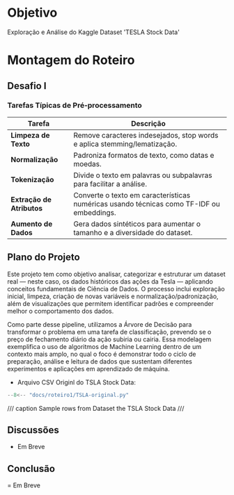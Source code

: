 # Objetivo

Exploração e Análise do Kaggle Dataset 'TESLA Stock Data'

# Montagem do Roteiro

## Desafio I

### Tarefas Típicas de Pré-processamento

| Tarefa                 | Descrição                                                                 |
|-------------------------|---------------------------------------------------------------------------|
| **Limpeza de Texto**    | Remove caracteres indesejados, stop words e aplica stemming/lematização. |
| **Normalização**        | Padroniza formatos de texto, como datas e moedas.                         |
| **Tokenização**         | Divide o texto em palavras ou subpalavras para facilitar a análise.       |
| **Extração de Atributos** | Converte o texto em características numéricas usando técnicas como TF-IDF ou embeddings. |
| **Aumento de Dados**    | Gera dados sintéticos para aumentar o tamanho e a diversidade do dataset. |

## Plano do Projeto

Este projeto tem como objetivo analisar, categorizar e estruturar um dataset real — neste caso, os dados históricos das ações da Tesla — aplicando conceitos fundamentais de Ciência de Dados. O processo inclui exploração inicial, limpeza, criação de novas variáveis e normalização/padronização, além de visualizações que permitem identificar padrões e compreender melhor o comportamento dos dados.

Como parte desse pipeline, utilizamos a Árvore de Decisão para transformar o problema em uma tarefa de classificação, prevendo se o preço de fechamento diário da ação subiria ou cairia. Essa modelagem exemplifica o uso de algoritmos de Machine Learning dentro de um contexto mais amplo, no qual o foco é demonstrar todo o ciclo de preparação, análise e leitura de dados que sustentam diferentes experimentos e aplicações em aprendizado de máquina.

- Arquivo CSV Originl do TSLA Stock Data:

```python exec="on" html="0"
--8<-- "docs/roteiro1/TSLA-original.py"
```
/// caption
Sample rows from Dataset the TSLA Stock Data
///

## Discussões

- Em Breve

## Conclusão

= Em Breve

